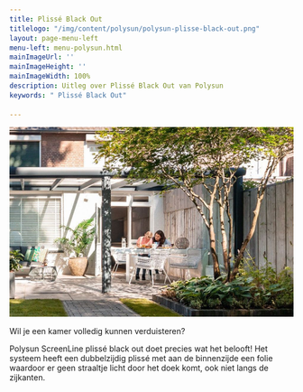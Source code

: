 ```yaml
---
title: Plissé Black Out
titlelogo: "/img/content/polysun/polysun-plisse-black-out.png"
layout: page-menu-left
menu-left: menu-polysun.html
mainImageUrl: ''
mainImageHeight: ''
mainImageWidth: 100%
description: Uitleg over Plissé Black Out van Polysun
keywords: " Plissé Black Out"

---
```

![](/img/content/verano-veranda-voor-website.jpeg)

Wil je een kamer volledig kunnen verduisteren?

Polysun ScreenLine plissé black out doet precies wat het belooft! Het systeem heeft een dubbelzijdig plissé met aan de binnenzijde een folie waardoor er geen straaltje licht door het doek komt, ook niet langs de zijkanten.